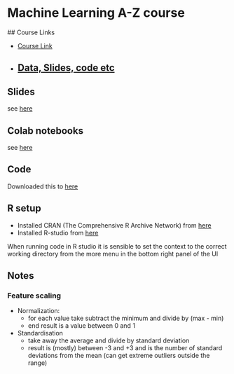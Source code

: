 # Machine Learning A-Z course

## Course Links

- [Course Link](https://www.udemy.com/course/machinelearning/learn/lecture/35617946?start=1#overview)
- [Data, Slides, code etc](https://www.superdatascience.com/pages/machine-learning)
  - 

## Slides

see [here](./Machine-Learning-A-Z-Course-Downloadable-Slides-V1.5.pdf)

## Colab notebooks

see [here](https://drive.google.com/drive/folders/1OFNnrHRZPZ3unWdErjLHod8Ibv2FfG1d)

## Code

Downloaded this to [here](./Machine%20Learning%20A-Z%20(Codes%20and%20Datasets)/)

## R setup

- Installed CRAN (The Comprehensive R Archive Network) from [here](https://cran.r-project.org/)
- Installed R-studio from [here](https://posit.co/download/rstudio-desktop/)

When running code in R studio it is sensible to set the context to the correct working directory from the more menu in the
bottom right panel of the UI

## Notes

### Feature scaling

- Normalization:
  - for each value take subtract the minimum and divide by (max - min)
  - end result is a value between 0 and 1
- Standardisation
  - take away the average and divide by standard deviation
  - result is (mostly) between -3 and +3 and is the number of standard deviations from the mean (can get extreme outliers outside the range)



